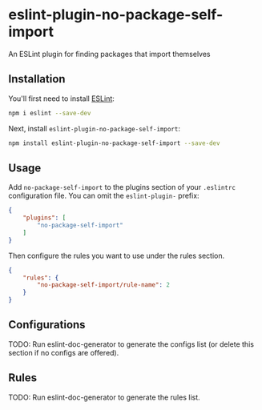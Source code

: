 # eslint-plugin-no-package-self-import

An ESLint plugin for finding packages that import themselves

## Installation

You'll first need to install [ESLint](https://eslint.org/):

```sh
npm i eslint --save-dev
```

Next, install `eslint-plugin-no-package-self-import`:

```sh
npm install eslint-plugin-no-package-self-import --save-dev
```

## Usage

Add `no-package-self-import` to the plugins section of your `.eslintrc` configuration file. You can omit the `eslint-plugin-` prefix:

```json
{
    "plugins": [
        "no-package-self-import"
    ]
}
```


Then configure the rules you want to use under the rules section.

```json
{
    "rules": {
        "no-package-self-import/rule-name": 2
    }
}
```



## Configurations

<!-- begin auto-generated configs list -->
TODO: Run eslint-doc-generator to generate the configs list (or delete this section if no configs are offered).
<!-- end auto-generated configs list -->



## Rules

<!-- begin auto-generated rules list -->
TODO: Run eslint-doc-generator to generate the rules list.
<!-- end auto-generated rules list -->


